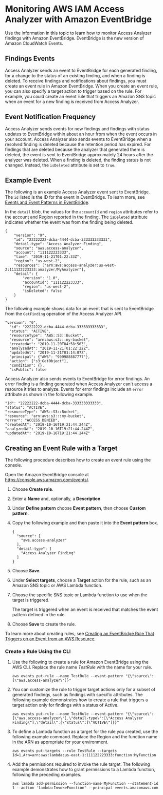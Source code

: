 # Monitoring AWS IAM Access Analyzer with Amazon EventBridge<a name="access-analyzer-eventbridge"></a>

Use the information in this topic to learn how to monitor Access Analyzer findings with Amazon EventBridge\. EventBridge is the new version of Amazon CloudWatch Events\.

## Findings Events<a name="access-analyzer-events-findings"></a>

Access Analyzer sends an event to EventBridge for each generated finding, for a change to the status of an existing finding, and when a finding is deleted\. To receive findings and notifications about findings, you must create an event rule in Amazon EventBridge\. When you create an event rule, you can also specify a target action to trigger based on the rule\. For example, you could create an event rule that triggers an Amazon SNS topic when an event for a new finding is received from Access Analyzer\.

## Event Notification Frequency<a name="access-analyzer-event-frequency"></a>

Access Analyzer sends events for new findings and findings with status updates to EventBridge within about an hour from when the event occurs in your account\. Access Analyzer also sends events to EventBridge when a resolved finding is deleted because the retention period has expired\. For findings that are deleted because the analyzer that generated them is deleted, the event is sent to EventBridge approximately 24 hours after the analyzer was deleted\. When a finding is deleted, the finding status is not changed\. Instead, the `isDeleted` attribute is set to `true`\.

## Example Event<a name="access-analyzer-event-example"></a>

The following is an example Access Analyzer event sent to EventBridge\. The `id` listed is the ID for the event in EventBridge\. To learn more, see [Events and Event Patterns in EventBridge](https://docs.aws.amazon.com/eventbridge/latest/userguide/eventbridge-and-event-patterns.html)\.

In the `detail` blob, the values for the `accountId` and `region` attributes refer to the account and Region reported in the finding\. The `isDeleted` attribute indicates whether the event was from the finding being deleted\.

```
{
    "version": "0",
    "id": "22222222-dcba-4444-dcba-333333333333",
    "detail-type": "Access Analyzer Finding",
    "source": "aws.access-analyzer",
    "account": "111122223333",
    "time": "2019-11-21T01:22:33Z",
    "region": "us-west-2",
    "resources": ["arn:aws:access-analyzer:us-west-2:111122223333:analyzer/MyAnalyzer"],
    "detail": {
        "version": "1.0",
        "accountId": "111122223333",
        "region": "us-west-2",
        "isDeleted": false
    }
}
```

The following example shows data for an event that is sent to EventBridge from the `GetFinding` operation of the Access Analyzer API\.

```
"version": "0",
  "id": "22222222-dcba-4444-dcba-333333333333",
  "status": "ACTIVE",
  "resourceType": "AWS::S3::Bucket",
  "resource": "arn:aws:s3:::my-bucket",
  "createdAt": "2019-11-20T04:58:50Z",
  "analyzedAt": "2019-11-21T01:22:22Z",
  "updatedAt": "2019-11-21T01:14:07Z",
  "principal": {"AWS": "999988887777"},
  "action": ["s3:GetObject"],
  "condition": {},
  "isPublic": false
```

Access Analyzer also sends events to EventBridge for error findings\. An error finding is a finding generated when Access Analyzer can't access a resource it tries to analyze\. Events for error findings include an `error` attribute as shown in the following example\.

```
"id": "22222222-dcba-4444-dcba-333333333333",
"status": "ACTIVE",
"resourceType": "AWS::S3::Bucket",
"resource": "arn:aws:s3:::my-bucket",
"error": "ACCESS_DENIED",
"createdAt": "2019-10-16T19:21:44.244Z",
"analyzedAt": "2019-10-16T19:21:44.244Z",
"updatedAt": "2019-10-16T19:21:44.244Z"
```

## Creating an Event Rule with a Target<a name="access-analyzer-create-rule"></a>

The following procedure describes how to create an event rule using the console\.

Open the Amazon EventBridge console at [https://console\.aws\.amazon\.com/events/](https://console.aws.amazon.com/events/)\.

1. Choose **Create rule**\.

1. Enter a **Name** and, optionally, a **Description**\.

1. Under **Define pattern** choose **Event pattern**, then choose **Custom pattern**\.

1. Copy the following example and then paste it into the **Event pattern** box\.

   ```
   {
     "source": [
       "aws.access-analyzer"
     ],
     "detail-type": [
       "Access Analyzer Finding"
     ]
   }
   ```

1. Choose **Save**\.

1. Under **Select targets**, choose a **Target** action for the rule, such as an Amazon SNS topic or AWS Lambda function\. 

1. Choose the specific SNS topic or Lambda function to use when the target is triggered\.

   The target is triggered when an event is received that matches the event pattern defined in the rule\.

1. Choose **Save** to create the rule\.

To learn more about creating rules, see [Creating an EventBridge Rule That Triggers on an Event from an AWS Resource](https://docs.aws.amazon.com/eventbridge/latest/userguide/create-eventbridge-rule.html)\.

### Create a Rule Using the CLI<a name="access-analyzer-create-rule-cli"></a>

1. Use the following to create a rule for Amazon EventBridge using the AWS CLI\. Replace the rule name *TestRule* with the name for your rule\.

   ```
   aws events put-rule --name TestRule --event-pattern "{\"source\":[\"aws.access-analyzer\"]}"
   ```

1. You can customize the rule to trigger target actions only for a subset of generated findings, such as findings with specific attributes\. The following example demonstrates how to create a rule that triggers a target action only for findings with a status of Active\.

   ```
   aws events put-rule --name TestRule --event-pattern "{\"source\":[\"aws.access-analyzer\"],\"detail-type\":[\"Access Analyzer Finding\"],\"detail\":{\"status\":[\"ACTIVE\"]}}"
   ```

1. To define a Lambda function as a target for the rule you created, use the following example command\. Replace the Region and the function name in the ARN as appropriate for your environment\.

   ```
   aws events put-targets --rule TestRule --targets Id=1,Arn=arn:aws:lambda:us-east-1:111122223333:function:MyFunction
   ```

1. Add the permissions required to invoke the rule target\. The following example demonstrates how to grant permissions to a Lambda function, following the preceding examples\.

   ```
   aws lambda add-permission --function-name MyFunction --statement-id 1 --action 'lambda:InvokeFunction' --principal events.amazonaws.com
   ```